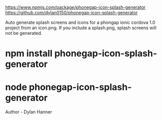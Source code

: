 https://www.npmjs.com/package/phonegap-icon-splash-generator
https://github.com/dylan0150/phonegap-icon-splash-generator

Auto generate splash screens and icons for a phongap ionic cordova 1.0 project from an icon.png. If you include a splash.png, splash screens will not be generated.

# npm install phonegap-icon-splash-generator
# node phonegap-icon-splash-generator

Author - Dylan Hanner
